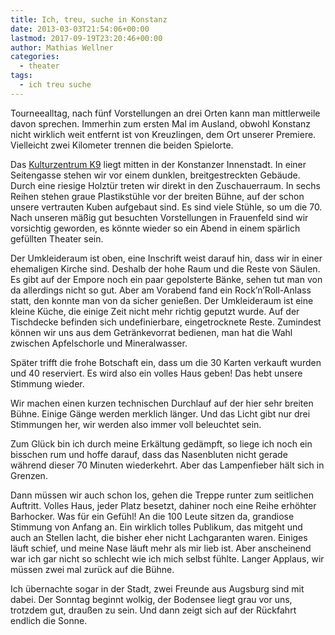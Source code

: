 ```yaml
---
title: Ich, treu, suche in Konstanz
date: 2013-03-03T21:54:06+00:00
lastmod: 2017-09-19T23:20:46+00:00
author: Mathias Wellner
categories:
  - theater
tags:
  - ich treu suche
---
```

Tourneealltag, nach fünf Vorstellungen an drei Orten kann man mittlerweile davon sprechen. Immerhin zum ersten Mal im Ausland, obwohl Konstanz nicht wirklich weit entfernt ist von Kreuzlingen, dem Ort unserer Premiere. Vielleicht zwei Kilometer trennen die beiden Spielorte. 

Das [Kulturzentrum K9](http://www.k9-kulturzentrum.de/) liegt mitten in der Konstanzer Innenstadt. In einer Seitengasse stehen wir vor einem dunklen, breitgestreckten Gebäude. Durch eine riesige Holztür treten wir direkt in den Zuschauerraum. In sechs Reihen stehen graue Plastikstühle vor der breiten Bühne, auf der schon unsere vertrauten Kuben aufgebaut sind. Es sind viele Stühle, so um die 70. Nach unseren mäßig gut besuchten Vorstellungen in Frauenfeld sind wir vorsichtig geworden, es könnte wieder so ein Abend in einem spärlich gefüllten Theater sein.

Der Umkleideraum ist oben, eine Inschrift weist darauf hin, dass wir in einer ehemaligen Kirche sind. Deshalb der hohe Raum und die Reste von Säulen. Es gibt auf der Empore noch ein paar gepolsterte Bänke, sehen tut man von da allerdings nicht so gut. Aber am Vorabend fand ein Rock’n’Roll-Anlass statt, den konnte man von da sicher genießen. Der Umkleideraum ist eine kleine Küche, die einige Zeit nicht mehr richtig geputzt wurde. Auf der Tischdecke befinden sich undefinierbare, eingetrocknete Reste. Zumindest können wir uns aus dem Getränkevorrat bedienen, man hat die Wahl zwischen Apfelschorle und Mineralwasser. 

Später trifft die frohe Botschaft ein, dass um die 30 Karten verkauft wurden und 40 reserviert. Es wird also ein volles Haus geben! Das hebt unsere Stimmung wieder. 

Wir machen einen kurzen technischen Durchlauf auf der hier sehr breiten Bühne. Einige Gänge werden merklich länger. Und das Licht gibt nur drei Stimmungen her, wir werden also immer voll beleuchtet sein. 

Zum Glück bin ich durch meine Erkältung gedämpft, so liege ich noch ein bisschen rum und hoffe darauf, dass das Nasenbluten nicht gerade während dieser 70 Minuten wiederkehrt. Aber das Lampenfieber hält sich in Grenzen. 

Dann müssen wir auch schon los, gehen die Treppe runter zum seitlichen Auftritt. Volles Haus, jeder Platz besetzt, dahiner noch eine Reihe erhöhter Barhocker. Was für ein Gefühl! An die 100 Leute sitzen da, grandiose Stimmung von Anfang an. Ein wirklich tolles Publikum, das mitgeht und auch an Stellen lacht, die bisher eher nicht Lachgaranten waren. Einiges läuft schief, und meine Nase läuft mehr als mir lieb ist. Aber anscheinend war ich gar nicht so schlecht wie ich mich selbst fühlte. Langer Applaus, wir müssen zwei mal zurück auf die Bühne. 

Ich übernachte sogar in der Stadt, zwei Freunde aus Augsburg sind mit dabei. Der Sonntag beginnt wolkig, der Bodensee liegt grau vor uns, trotzdem gut, draußen zu sein. Und dann zeigt sich auf der Rückfahrt endlich die Sonne.